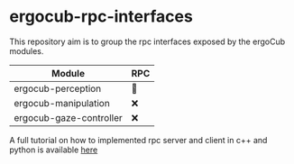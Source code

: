 # ergocub-rpc-interfaces
This repository aim is to group the rpc interfaces exposed by the ergoCub modules.

| Module | RPC | 
|---|---|
| ergocub-perception | 🔁|
| ergocub-manipulation | ❌  |
| ergocub-gaze-controller |  ❌ |

A full tutorial on how to implemented rpc server and client in c++ and python is available [here](https://github.com/xEnVrE/thrift-cpp-python-interop)
